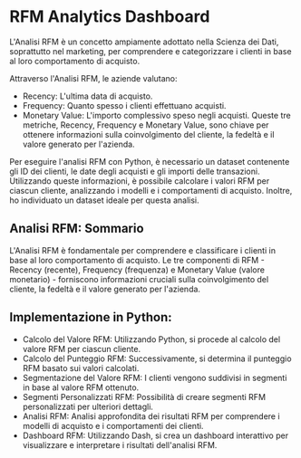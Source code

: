 # RFM Analytics Dashboard

L'Analisi RFM è un concetto ampiamente adottato nella Scienza dei Dati, soprattutto nel marketing, per comprendere e categorizzare i clienti in base al loro comportamento di acquisto.

Attraverso l'Analisi RFM, le aziende valutano:
- Recency: L'ultima data di acquisto.
- Frequency: Quanto spesso i clienti effettuano acquisti.
- Monetary Value: L'importo complessivo speso negli acquisti.
Queste tre metriche, Recency, Frequency e Monetary Value, sono chiave per ottenere informazioni sulla coinvolgimento del cliente, la fedeltà e il valore generato per l'azienda.

Per eseguire l'analisi RFM con Python, è necessario un dataset contenente gli ID dei clienti, le date degli acquisti e gli importi delle transazioni. Utilizzando queste informazioni, è possibile calcolare i valori RFM per ciascun cliente, analizzando i modelli e i comportamenti di acquisto. Inoltre, ho individuato un dataset ideale per questa analisi.

## Analisi RFM: Sommario
L'Analisi RFM è fondamentale per comprendere e classificare i clienti in base al loro comportamento di acquisto. Le tre componenti di RFM - Recency (recente), Frequency (frequenza) e Monetary Value (valore monetario) - forniscono informazioni cruciali sulla coinvolgimento del cliente, la fedeltà e il valore generato per l'azienda.

## Implementazione in Python:
- Calcolo del Valore RFM: Utilizzando Python, si procede al calcolo del valore RFM per ciascun cliente.
- Calcolo del Punteggio RFM: Successivamente, si determina il punteggio RFM basato sui valori calcolati.
- Segmentazione del Valore RFM: I clienti vengono suddivisi in segmenti in base al valore RFM ottenuto.
- Segmenti Personalizzati RFM: Possibilità di creare segmenti RFM personalizzati per ulteriori dettagli.
- Analisi RFM: Analisi approfondita dei risultati RFM per comprendere i modelli di acquisto e i comportamenti dei clienti.
- Dashboard RFM: Utilizzando Dash, si crea un dashboard interattivo per visualizzare e interpretare i risultati dell'analisi RFM.
